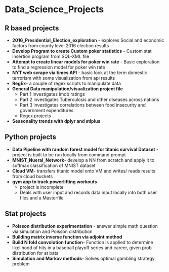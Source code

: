 # Data_Science_Projects

## R based projects
  + **2016_Presidential_Election_exploration** - explores Social and economic factors from county level 2016 election results
  + **Develop Program to create Custom poker statistics** - Custom stat insertion program from SQL-XML  file
  +  **Attempt to create linear models for poker win rate** - Basic exploration to find a regression model for poker win rate
  + **NYT web scrape via times API** - basic look at the term domestic terrorism with some visualization from api results
  + **RegEx**- a couple of regex scripts to manipulate data 
  + **General Data manipulation/visualization project file**
      + Part 1 investigates imdb ratings
      + Part 2 investigates Tuberculosis and other diseases across nations
      + Part 3 investigates correlations between food insecurity and government expenditures 
    + Regex projects
  + **Seasonality trends with dplyr and stlplus**
## Python projects
  + **Data Pipeline with random forest model for titanic survival Dataset** - project is built to be run locally from command prompt
  + **MNIST_Nueral_Network**- develop a NN from scratch and apply it to softmax classification of MNIST dataset
  + **Cloud VM**- transfers titanic model onto VM and writes/ reads results from cloud buckets 
  + **gym app to track powerlifting workouts**
      + project is incomplete  
      + Deals with user input and records data input locally into both user files and a Masterfile
    
## Stat projects
  + **Poisson distribution experimentation** - answer simple math question via simulation and Poisson distribution
  + **Building matrix inverse function via adjoint method**
  + **Build N fold convolution function**- Function is applied to determine likelihood of hits in a baseball playoff series and career, given prob distribution for at bats
  + **Simulation and Markov methods**- Solves optimal gambling strategy problem
